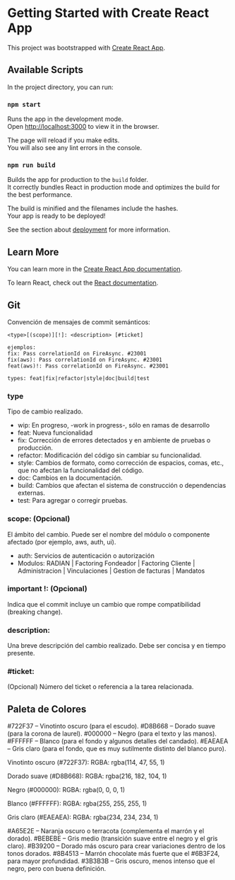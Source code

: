 # Getting Started with Create React App

This project was bootstrapped with [Create React App](https://github.com/facebook/create-react-app).

## Available Scripts

In the project directory, you can run:

### `npm start`

Runs the app in the development mode.\
Open [http://localhost:3000](http://localhost:3000) to view it in the browser.

The page will reload if you make edits.\
You will also see any lint errors in the console.

### `npm run build`

Builds the app for production to the `build` folder.\
It correctly bundles React in production mode and optimizes the build for the best performance.

The build is minified and the filenames include the hashes.\
Your app is ready to be deployed!

See the section about [deployment](https://facebook.github.io/create-react-app/docs/deployment) for more information.

## Learn More

You can learn more in the [Create React App documentation](https://facebook.github.io/create-react-app/docs/getting-started).

To learn React, check out the [React documentation](https://reactjs.org/).

## Git

Convención de mensajes de commit semánticos:

```plaintext
<type>[(scope)][!]: <description> [#ticket]

ejemplos:
fix: Pass correlationId on FireAsync. #23001
fix(aws): Pass correlationId on FireAsync. #23001
feat(aws)!: Pass correlationId on FireAsync. #23001

types: feat|fix|refactor|style|doc|build|test
```

### type

Tipo de cambio realizado.

- wip: En progreso, -work in progress-, sólo en ramas de desarrollo
- feat: Nueva funcionalidad
- fix: Corrección de errores detectados y en ambiente de pruebas o producción.
- refactor: Modificación del código sin cambiar su funcionalidad.
- style: Cambios de formato, como corrección de espacios, comas, etc., que no afectan la funcionalidad del código.
- doc: Cambios en la documentación.
- build: Cambios que afectan el sistema de construcción o dependencias externas.
- test: Para agregar o corregir pruebas.

### scope: (Opcional)

El ámbito del cambio. Puede ser el nombre del módulo o componente afectado (por ejemplo, aws, auth, ui).

- auth: Servicios de autenticación o autorización
- Modulos: RADIAN | Factoring Fondeador | Factoring Cliente | Administracion | Vinculaciones | Gestion de facturas | Mandatos

### important !: (Opcional)

Indica que el commit incluye un cambio que rompe compatibilidad (breaking change).

### description:

Una breve descripción del cambio realizado. Debe ser concisa y en tiempo presente.

### #ticket:

(Opcional) Número del ticket o referencia a la tarea relacionada.

## Paleta de Colores
#722F37 – Vinotinto oscuro (para el escudo).
#D8B668 – Dorado suave (para la corona de laurel).
#000000 – Negro (para el texto y las manos).
#FFFFFF – Blanco (para el fondo y algunos detalles del candado).
#EAEAEA – Gris claro (para el fondo, que es muy sutilmente distinto del blanco puro).

Vinotinto oscuro (#722F37):
RGBA: rgba(114, 47, 55, 1)

Dorado suave (#D8B668):
RGBA: rgba(216, 182, 104, 1)

Negro (#000000):
RGBA: rgba(0, 0, 0, 1)

Blanco (#FFFFFF):
RGBA: rgba(255, 255, 255, 1)

Gris claro (#EAEAEA):
RGBA: rgba(234, 234, 234, 1)

#A65E2E – Naranja oscuro o terracota (complementa el marrón y el dorado).
#BEBEBE – Gris medio (transición suave entre el negro y el gris claro).
#B39200 – Dorado más oscuro para crear variaciones dentro de los tonos dorados.
#8B4513 – Marrón chocolate más fuerte que el #6B3F24, para mayor profundidad.
#3B3B3B – Gris oscuro, menos intenso que el negro, pero con buena definición.
